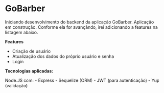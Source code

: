 # GoBarber
Iniciando desenvolvimento do backend da aplicação GoBarber. Aplicação em construção. 
Conforme ela for avançãndo, irei adicionando a features na listagem abaixo.

<b>Features</b>
  - Criação de usuário
  - Atualização dos dados do próprio usuário e senha
  - Login

<b>Tecnologias aplicadas: </b>

  Node.JS com:
    - Express
    - Sequelize (ORM)
    - JWT (para autenticação)
    - Yup (validação)
